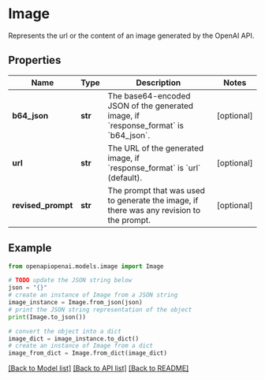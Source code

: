 # Image

Represents the url or the content of an image generated by the OpenAI API.

## Properties

Name | Type | Description | Notes
------------ | ------------- | ------------- | -------------
**b64_json** | **str** | The base64-encoded JSON of the generated image, if &#x60;response_format&#x60; is &#x60;b64_json&#x60;. | [optional] 
**url** | **str** | The URL of the generated image, if &#x60;response_format&#x60; is &#x60;url&#x60; (default). | [optional] 
**revised_prompt** | **str** | The prompt that was used to generate the image, if there was any revision to the prompt. | [optional] 

## Example

```python
from openapiopenai.models.image import Image

# TODO update the JSON string below
json = "{}"
# create an instance of Image from a JSON string
image_instance = Image.from_json(json)
# print the JSON string representation of the object
print(Image.to_json())

# convert the object into a dict
image_dict = image_instance.to_dict()
# create an instance of Image from a dict
image_from_dict = Image.from_dict(image_dict)
```
[[Back to Model list]](../README.md#documentation-for-models) [[Back to API list]](../README.md#documentation-for-api-endpoints) [[Back to README]](../README.md)


